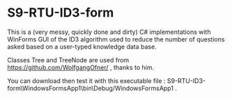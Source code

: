 # S9-RTU-ID3-form
 
This is a (very messy, quickly done and dirty) C# implementations with WinForms GUI of the ID3 algorithm used to reduce the number of questions asked based on a user-typed knowledge data base.
 
Classes Tree and TreeNode are used from https://github.com/WolfgangOfner/ , thanks to him.
 
You can download then test it with this executable file : S9-RTU-ID3-form\WindowsFormsApp1\bin\Debug/WindowsFormsApp1 .
